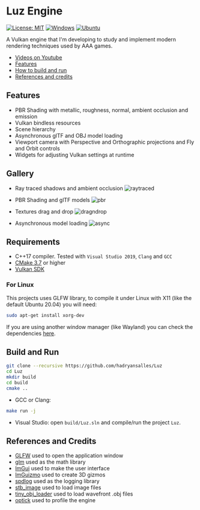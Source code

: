 # Luz Engine

[![License: MIT](https://img.shields.io/badge/License-MIT-green.svg)](LICENSE)
[![Windows](https://github.com/hadryansalles/Luz/actions/workflows/Windows.yml/badge.svg)](https://github.com/hadryansalles/Luz/actions/workflows/Windows.yml)
[![Ubuntu](https://github.com/hadryansalles/Luz/actions/workflows/Ubuntu.yml/badge.svg)](https://github.com/hadryansalles/Luz/actions/workflows/Ubuntu.yml)

A Vulkan engine that I'm developing to study and implement modern rendering techniques used by AAA games.
- [Videos on Youtube](https://www.youtube.com/user/HadryanSalles/videos)
- [Features](#features)
- [How to build and run](#build)
- [References and credits](#references)

<a name="features"/>

## Features
- PBR Shading with metallic, roughness, normal, ambient occlusion and emission
- Vulkan bindless resources
- Scene hierarchy
- Asynchronous glTF and OBJ model loading
- Viewport camera with Perspective and Orthographic projections and Fly and Orbit controls
- Widgets for adjusting Vulkan settings at runtime

## Gallery

- Ray traced shadows and ambient occlusion
![raytraced](https://user-images.githubusercontent.com/37905502/144621461-52f1ab97-ff6b-4f6f-a83a-cc6f67f5ead6.gif)

- PBR Shading and glTF models
![pbr](https://user-images.githubusercontent.com/37905502/144612584-1d752a16-c978-4f43-93d6-2e2362b2804b.gif)

- Textures drag and drop
![dragndrop](https://user-images.githubusercontent.com/37905502/144619247-737d37c1-ba67-4f9a-abf4-63e4d2f965d6.gif)

- Asynchronous model loading
![async](https://user-images.githubusercontent.com/37905502/144617077-167d6a0b-4455-4aa3-9a60-2c2b5c49dd14.gif)

<a name="build"/>

## Requirements
- C++17 compiler. Tested with ``Visual Studio 2019``, ``Clang`` and ``GCC``
- [CMake 3.7](https://cmake.org/download/) or higher
- [Vulkan SDK](https://vulkan.lunarg.com/sdk/home)

### For Linux

This projects uses GLFW library, to compile it under Linux with X11 (like the default Ubuntu 20.04) you will need:

```sh
sudo apt-get install xorg-dev
```

If you are using another window manager (like Wayland) you can check the dependencies [here](https://www.glfw.org/docs/latest/compile.html#compile_deps).

## Build and Run
```sh
git clone --recursive https://github.com/hadryansalles/Luz
cd Luz
mkdir build
cd build
cmake ..
```

- GCC or Clang: 
```sh
make run -j
```

- Visual Studio: open ``build/Luz.sln`` and compile/run the project ``Luz``.

<a name="references"/>

## References and Credits

- [GLFW](https://github.com/glfw/glfw) used to open the application window
- [glm](https://github.com/g-truc/glm) used as the math library
- [ImGui](https://github.com/ocornut/imgui) used to make the user interface
- [ImGuizmo](https://github.com/CedricGuillemet/ImGuizmo) used to create 3D gizmos
- [spdlog](https://github.com/gabime/spdlog) used as the logging library
- [stb_image](https://github.com/nothings/stb) used to load image files
- [tiny_obj_loader](https://github.com/tinyobjloader/tinyobjloader) used to load wavefront .obj files
- [optick](https://github.com/bombomby/optick) used to profile the engine
